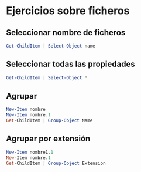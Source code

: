 # Ejercicios sobre ficheros

## Seleccionar nombre de ficheros
```PowerShell
Get-ChildItem | Select-Object name
```
## Seleccionar todas las propiedades
```PowerShell
Get-ChildItem | Select-Object *
```
## Agrupar
```PowerShell
New-Item nombre
New-Item nombre.1
Get-ChildItem | Group-Object Name
```
## Agrupar por extensión
```PowerShell
New-Item nombre1.1
New-Item nombre.1
Get-ChildItem | Group-Object Extension
```
